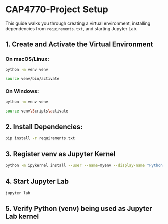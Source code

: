 # CAP4770-Project Setup

This guide walks you through creating a virtual environment, installing dependencies from `requirements.txt`, and starting Jupyter Lab.

## 1. Create and Activate the Virtual Environment

### On macOS/Linux:
```bash
python -m venv venv
```
```bash
source venv/bin/activate
```

### On Windows: 
```bash
python -m venv venv
```
```bash
source venv\Scripts\activate
```

## 2. Install Dependencies:
```bash
pip install -r requirements.txt
```

## 3. Register venv as Jupyter Kernel
```bash
python -m ipykernel install --user --name=myenv --display-name "Python (venv)"
```

## 4. Start Jupyter Lab
```bash
jupyter lab
```

## 5. Verify Python (venv) being used as Jupyter Lab kernel

